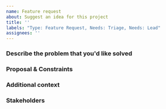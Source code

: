 ```yaml
---
name: Feature request
about: Suggest an idea for this project
title: ''
labels: "Type: Feature Request, Needs: Triage, Needs: Lead"
assignees: ''
---
```


<!-- IMPORTANT: Before posting, be sure to redact or remove sensitive data, such as passwords, secret keys, session cookies, etc. -->

<!-- A clear and concise description of what the problem is. Ex. I'm always frustrated when [...] -->

### Describe the problem that you'd like solved
<!-- A clear and concise description of what you want to happen. -->

### Proposal & Constraints
<!-- What is the proposed solution / implementation? Is there a precedent of this approach succeeding elsewhere? -->

<!-- Which suggestions or requirements should be considered for how feature needs to appear or be implemented? -->

### Additional context
<!-- Add any other context or screenshots about the feature request here. -->

### Stakeholders
<!-- @ tag stakeholders of this bug -->


